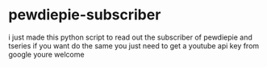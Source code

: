 # pewdiepie-subscriber
i just made this python script to read out the subscriber of pewdiepie and tseries
if you want do the same you just need to get a youtube api key from google
youre welcome
